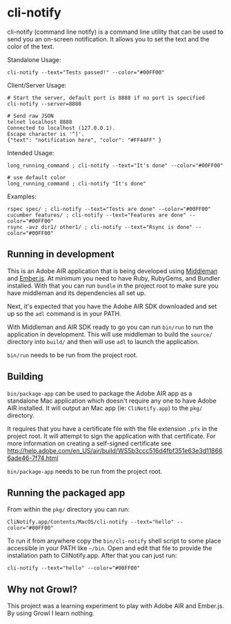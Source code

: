# cli-notify

cli-notify (command line notify) is a command line utility that can be used to send you an on-screen notification.
It allows you to set the text and the color of the text.

Standalone Usage:

    cli-notify --text="Tests passed!" --color="#00FF00"

Client/Server Usage:

    # Start the server, default port is 8888 if no port is specified
    cli-notify --server=8888

    # Send raw JSON
    telnet localhost 8888
    Connected to localhost (127.0.0.1).
    Escape character is '^]'.
    {"text": "notification here", "color": "#FF44FF" }

Intended Usage:

    long_running_command ; cli-notify --text="It's done" --color="#00FF00"

    # use default color
    long_running_command ; cli-notify "It's done"

Examples:

    rspec spec/ ; cli-notify --text="Tests are done" --color="#00FF00"
    cucumber features/ ; cli-notify --text="Features are done" --color="#00FF00"
    rsync -avz dir1/ other1/ ; cli-notify --text="Rsync is done" --color="#00FF00"

## Running in development

This is an Adobe AIR application that is being developed using [Middleman](http://middlemanapp.com/) and [Ember.js](http://emberjs.com/). At minimum you need to have Ruby, RubyGems, and Bundler installed. With that you can run `bundle` in the project root to make sure you have middleman and its dependencies all set up.

Next, it's expected that you have the Adobe AIR SDK downloaded and set up so the `adl` command is in your PATH.

With Middleman and AIR SDK ready to go you can run `bin/run` to run the application in development. This will use middleman to build the `source/` directory into `build/` and then will use `adl` to launch the application.

`bin/run` needs to be run from the project root.

## Building

`bin/package-app` can be used to package the Adobe AIR app as a standalone Mac application which doesn't require any one to have Adobe AIR installed. It will output an Mac app (ie: `CliNotify.app`) to the `pkg/` directory.

It requires that you have a certificate file with the file extension `.pfx` in the project root. It will attempt to sign the application with that certificate. For more information on creating a self-signed certificate see http://help.adobe.com/en_US/air/build/WS5b3ccc516d4fbf351e63e3d118666ade46-7f74.html

`bin/package-app` needs to be run from the project root.

## Running the packaged app

From within the `pkg/` directory you can run:

    CliNotify.app/Contents/MacOS/cli-notify --text="hello" --color="#00FF00"

To run it from anywhere copy the `bin/cli-notify` shell script to some place accessible in your PATH like `~/bin`. Open and edit that file to provide the installation path to CliNotify.app. After that you can just run:

    cli-notify --text="hello" --color="#00FF00"

## Why not Growl?

This project was a learning experiment to play with Adobe AIR and Ember.js. By using Growl I learn nothing.
